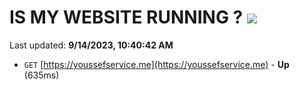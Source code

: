 # IS MY WEBSITE RUNNING ? [![](https://img.shields.io/static/v1?label=Sponsor&message=%E2%9D%A4&logo=GitHub&color=%23fe8e86)](https://github.com/sponsors/<username>)

Last updated: **9/14/2023, 10:40:42 AM**

- `GET` [https://youssefservice.me](https://youssefservice.me) - **Up** (635ms)
